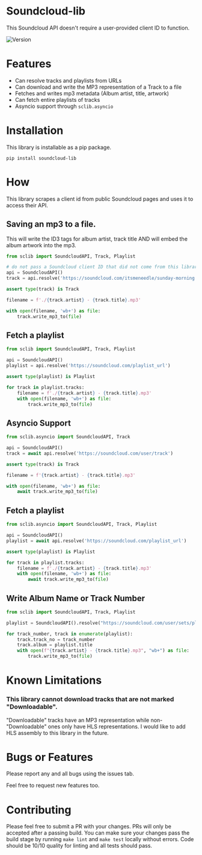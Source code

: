 # Soundcloud-lib
This Soundcloud API doesn't require a user-provided client ID to function.    

![Version](https://img.shields.io/badge/version-0.6.0-blue.svg)

# Features
* Can resolve tracks and playlists from URLs
* Can download and write the MP3 representation of a Track to a file
* Fetches and writes mp3 metadata (Album artist, title, artwork)
* Can fetch entire playlists of tracks
* Asyncio support through `sclib.asyncio`

# Installation
This library is installable as a pip package.
```
pip install soundcloud-lib
```

# How
This library scrapes a client id from public Soundcloud pages and uses it to access their API. 

## Saving an mp3 to a file.
This will write the ID3 tags for album artist, track title AND will embed the album artwork into the mp3.
```python
from sclib import SoundcloudAPI, Track, Playlist

# do not pass a Soundcloud client ID that did not come from this library, but you can save a client_id that this lib found and reuse it
api = SoundcloudAPI()  
track = api.resolve('https://soundcloud.com/itsmeneedle/sunday-morning')

assert type(track) is Track

filename = f'./{track.artist} - {track.title}.mp3'

with open(filename, 'wb+') as file:
    track.write_mp3_to(file)

```


## Fetch a playlist

```python
from sclib import SoundcloudAPI, Track, Playlist

api = SoundcloudAPI()
playlist = api.resolve('https://soundcloud.com/playlist_url')

assert type(playlist) is Playlist

for track in playlist.tracks:
    filename = f'./{track.artist} - {track.title}.mp3'
    with open(filename, 'wb+') as file:
        track.write_mp3_to(file)

```

## Asyncio Support
```python
from sclib.asyncio import SoundcloudAPI, Track

api = SoundcloudAPI()
track = await api.resolve('https://soundcloud.com/user/track')

assert type(track) is Track

filename = f'{track.artist} - {track.title}.mp3'

with open(filename, 'wb+') as file:
    await track.write_mp3_to(file)

```

## Fetch a playlist

```python
from sclib.asyncio import SoundcloudAPI, Track, Playlist

api = SoundcloudAPI()
playlist = await api.resolve('https://soundcloud.com/playlist_url')

assert type(playlist) is Playlist

for track in playlist.tracks:
    filename = f'./{track.artist} - {track.title}.mp3'
    with open(filename, 'wb+') as file:
        await track.write_mp3_to(file)

```

## Write Album Name or Track Number
```python
from sclib import SoundcloudAPI, Track, Playlist

playlist = SoundcloudAPI().resolve("https://soundcloud.com/user/sets/playlist_name")

for track_number, track in enumerate(playlist):
    track.track_no = track_number
    track.album = playlist.title
    with open(f"{track.artist} - {track.title}.mp3", "wb+") as file:
        track.write_mp3_to(file)
```


# Known Limitations

### This library cannot download tracks that are not marked "Downloadable". 
"Downloadable" tracks have an MP3 representation while non-"Downloadable" ones only have HLS representations.  I would like to add HLS assembly to this library in the future.


# Bugs or Features
Please report any and all bugs using the issues tab.

Feel free to request new features too.


# Contributing
Please feel free to submit a PR with your changes.
PRs will only be accepted after a passing build.
You can make sure your changes pass the build stage by running `make lint` and `make test` locally without errors.  Code should be 10/10 quality for linting and all tests should pass.
